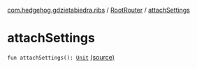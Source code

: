 [com.hedgehog.gdzietabiedra.ribs](../index.md) / [RootRouter](index.md) / [attachSettings](./attach-settings.md)

# attachSettings

`fun attachSettings(): `[`Unit`](https://kotlinlang.org/api/latest/jvm/stdlib/kotlin/-unit/index.html) [(source)](https://github.com/asvid/GdzieTaBiedra/tree/master/app/src/main/java/com/hedgehog/gdzietabiedra/ribs/RootRouter.kt#L93)
